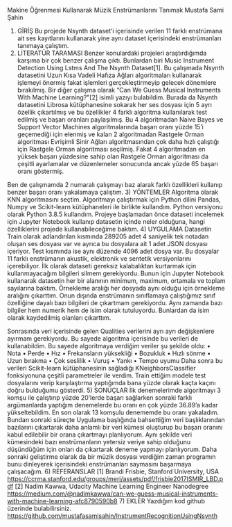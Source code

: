 Makine Öğrenmesi Kullanarak Müzik Enstrümanlarını Tanımak
Mustafa Sami Şahin

1)	GİRİŞ
Bu projede Nsynth dataset’i içerisinde verilen 11 farklı enstrümana ait ses kayıtlarını kullanarak yine aynı dataset içerisindeki enstrümanları tanımaya çalıştım. 
2)	LİTERATÜR TARAMASI
Benzer konulardaki projeleri araştırdığımda karşıma bir çok benzer çalışma çıktı. Bunlardan biri Music Instrument Detection Using Lstms And The Nsynth Dataset[1]. Bu çalışmada Nsynth datasetini Uzun Kısa Vadeli Hafıza Ağları algoritmaları kullanarak işlemeyi önermiş fakat işlemleri gerçekleştirmeyip gelecek dönemlere bırakılmış. 
Bir diğer çalışma olarak “Can We Guess Musical Instruments With Machine Learning?"[2] isimli 
yazıyı bulabildim. Burada da Nsynth datasetini Librosa kütüphanesine sokarak her ses dosyası için 5 ayrı özellik çıkartılmış ve bu özellikler 4 farklı algoritma kullanılarak test edilmiş ve başarı oranları paylaşılmış. Bu 4 algoritmadan Naive Bayes ve Support Vector Machines algoritmalarında başarı oranı yüzde 15’i geçemediği için elenmiş ve kalan 2 algoritmadan Rastgele Orman algoritması Evrişimli Sinir Ağları algoritmasından çok daha hızlı çalıştığı için Rastgele Orman algoritması seçilmiş. Fakat 4 algoritmadan en yüksek başarı yüzdesine sahip olan Rastgele Orman algoritması da çeşitli ayarlamalar ve düzenlemeler sonucunda ancak yüzde 65 başarı oranı göstermiş.

Ben de çalışmamda 2 numaralı çalışmayı baz alarak farklı özellikleri kullanıp benzer başarı oranı yakalamaya çalıştım.
3)	YÖNTEMLER
Algoritma olarak KNN algoritmasını seçtim. Algoritmayı çalıştırmak için Python dilini Pandas, Numpy ve Scikit-learn kütüphaneleri ile birlikte kullandım. Python versiyonu olarak Python 3.8.5 kullandım. Projeye başlamadan önce dataseti incelemek için Jupyter Notebook kullanıp datasetin içinde neler olduğuna, hangi özelliklerini projede kullanabileceğime baktım.
4)	UYGULAMA
Datasetin Train olarak adlandırılan kısmında 289205 adet 4 saniyelik tek notadan oluşan ses dosyası var ve ayrıca bu dosyalara ait 1 adet JSON dosyası içeriyor. Test kısmında ise aynı düzende 4096 adet dosya var. Bu dosyalar 11 farklı enstrümanın akustik, elektronik ve sentetik versiyonlarını içerebiliyor.
İlk olarak dataseti gereksiz kalabalıktan kurtarmak için kullanmayacağım bilgileri silmem gerekiyordu. Bunun için Jupyter Notebook kullanarak datasetin her bir alanının minimum, maximum, ortamala ve toplam sayılarına baktım. Örnekleme aralığı her dosyada aynı olduğu için örnekleme aralığını çıkarttım. 
Onun dışında enstrümanın sınıflamaya çalıştığımız sınıf özelliğine dayalı bazı bilgileri de çıkartmam gerekiyordu. Aynı zamanda bazı bilgiler hem numerik hem de isim olarak tutuluyordu. Bunlardan da isim olarak kaydedilmiş olanları çıkarttım. 

Sonrasında veri içerisinde gelen Qualities verilerini ayrı ayrı değişkenlere ayırmam gerekiyordu. Bu sayede algoritma içerisinde bu verileri de kullanabildim. Bu sayede algoritmaya verdiğim veriler şu şekilde oldu:
•	Nota
•	Perde
•	Hız
•	Frekansların yüksekliği
•	Bozukluk
•	Hızlı sönme
•	Uzun bırakma
•	Çok seslilik
•	Vuruş
•	Yankı
•	Tempo uyumu
Daha sonra bu verileri Scikit-learn kütüphanesinin sağladığı KNeighborsClassifier fonksiyonuna çeşitli parametreler ile verdim. Train ettiğim modele test dosyalarını verip karşılaştırma yaptığımda bana yüzde olarak kaçta kaçını doğru bulduğumu gösterdi. 
5)	SONUÇLAR
İlk denemelerimde algoritmayı 3 komşu ile çalıştırıp yüzde 20’lerde başarı sağlarken sonraki farklı argümanlarda yaptığım denemelerde bu oranı en çok yüzde 36.89’a kadar yükseltebildim. En son olarak 13 komşulu denememde bu oranı yakaladım.
Bundan sonraki süreçte Uygulama başlığında bahsettiğim veri başlıklarından bazılarını çıkartarak daha anlamlı bir veri kümesi oluşturup bu başarı oranını kabul edilebilir bir orana çıkartmayı planlıyorum. Aynı şekilde veri kümesindeki bazı enstrümanların yetersiz veriye sahip olduğunu düşündüğüm için onları da çıkartarak deneme yapmayı planlıyorum.
Daha sonraki geliştirme olarak da bir müzik dosyası verdiğim zaman programın bunu dinleyerek içerisindeki enstrümanları saymasını başarmaya çalışacağım.
6)	REFERANSLAR
[1] Brandi Frisbie, Stanford University, USA
https://ccrma.stanford.edu/groups/meri/assets/pdf/frisbie2017ISMIR_LBD.pdf
[2] Nadim Kawwa, Udacity Machine Learning Engineer Nanodegree
https://medium.com/@nadimkawwa/can-we-guess-musical-instruments-with-machine-learning-afc8790590b8
7)	EKLER
Yazdığım kod github üzerinde bulabilirsiniz.
https://github.com/mustafasamisahin/InstrumentRecognitionUsingNsynth

